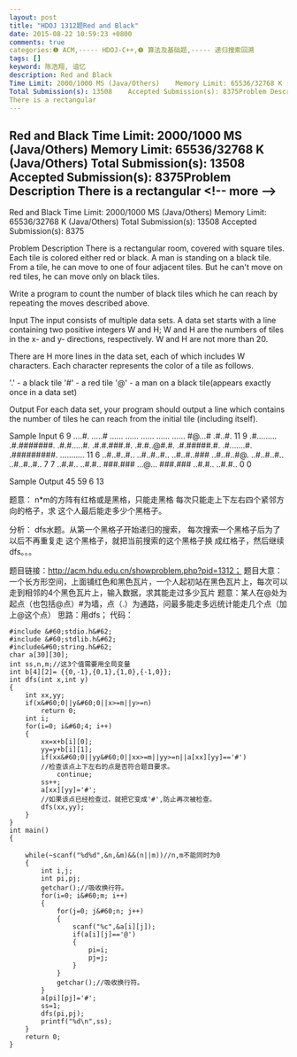 ```yaml
---
layout: post
title: "HDOJ 1312题Red and Black"
date: 2015-08-22 10:59:23 +0800
comments: true
categories:❶ ACM,----- HDOJ-C++,❺ 算法及基础题,----- 递归搜索回溯
tags: []
keyword: 陈浩翔, 谙忆
description: Red and Black 
Time Limit: 2000/1000 MS (Java/Others)    Memory Limit: 65536/32768 K (Java/Others) 
Total Submission(s): 13508    Accepted Submission(s): 8375Problem Description 
There is a rectangular 
---
```



Red and Black 
Time Limit: 2000/1000 MS (Java/Others)    Memory Limit: 65536/32768 K (Java/Others) 
Total Submission(s): 13508    Accepted Submission(s): 8375Problem Description 
There is a rectangular
&#60;!-- more --&#62;
----------

Red and Black
Time Limit: 2000/1000 MS (Java/Others)    Memory Limit: 65536/32768 K (Java/Others)
Total Submission(s): 13508    Accepted Submission(s): 8375


Problem Description
There is a rectangular room, covered with square tiles. Each tile is colored either red or black. A man is standing on a black tile. From a tile, he can move to one of four adjacent tiles. But he can't move on red tiles, he can move only on black tiles.

Write a program to count the number of black tiles which he can reach by repeating the moves described above. 

 

Input
The input consists of multiple data sets. A data set starts with a line containing two positive integers W and H; W and H are the numbers of tiles in the x- and y- directions, respectively. W and H are not more than 20.

There are H more lines in the data set, each of which includes W characters. Each character represents the color of a tile as follows.

'.' - a black tile 
'#' - a red tile 
'@' - a man on a black tile(appears exactly once in a data set) 

 

Output
For each data set, your program should output a line which contains the number of tiles he can reach from the initial tile (including itself). 

 

Sample Input
6 9
....#.
.....#
......
......
......
......
......
#@...#
.#..#.
11 9
.#.........
.#.#######.
.#.#.....#.
.#.#.###.#.
.#.#..@#.#.
.#.#####.#.
.#.......#.
.#########.
...........
11 6
..#..#..#..
..#..#..#..
..#..#..###
..#..#..#@.
..#..#..#..
..#..#..#..
7 7
..#.#..
..#.#..
###.###
...@...
###.###
..#.#..
..#.#..
0 0
 

Sample Output
45
59
6
13

题意：
   n*m的方阵有红格或是黑格，只能走黑格
    每次只能走上下左右四个紧邻方向的格子，求
    这个人最后能走多少个黑格子。
 
分析：
   dfs水题。从第一个黑格子开始递归的搜索，
    每次搜索一个黑格子后为了以后不再重复走
    这个黑格子，就把当前搜索的这个黑格子换
    成红格子，然后继续dfs。。。
    
题目链接：http://acm.hdu.edu.cn/showproblem.php?pid=1312；
题目大意：一个长方形空间，上面铺红色和黑色瓦片，一个人起初站在黑色瓦片上，每次可以走到相邻的4个黑色瓦片上，输入数据，求其能走过多少瓦片
题意：某人在@处为起点（也包括@点）#为墙，点（.）为通路，问最多能走多远统计能走几个点（加上@这个点）
思路：用dfs；
代码：

```
#include &#60;stdio.h&#62;
#include &#60;stdlib.h&#62;
#include&#60;string.h&#62;
char a[30][30];
int ss,n,m;//这3个值需要用全局变量
int b[4][2]= {{0,-1},{0,1},{1,0},{-1,0}};
int dfs(int x,int y)
{
    int xx,yy;
    if(x&#60;0||y&#60;0||x>=m||y>=n)
        return 0;
    int i;
    for(i=0; i&#60;4; i++)
    {
        xx=x+b[i][0];
        yy=y+b[i][1];
        if(xx&#60;0||yy&#60;0||xx>=m||yy>=n||a[xx][yy]=='#')
        //检查该点上下左右的点是否符合题目要求。   
            continue;
        ss++;
        a[xx][yy]='#';
        //如果该点已经检查过，就把它变成'#',防止再次被检查。   
        dfs(xx,yy);
    }
}
int main()
{

    while(~scanf("%d%d",&n,&m)&&(n||m))//n,m不能同时为0
    {
        int i,j;
        int pi,pj;
        getchar();//吸收换行符。  
        for(i=0; i&#60;m; i++)
        {
            for(j=0; j&#60;n; j++)
            {
                scanf("%c",&a[i][j]);
                if(a[i][j]=='@')
                {
                    pi=i;
                    pj=j;
                }
            }
            getchar();//吸收换行符。   
        }
        a[pi][pj]='#';
        ss=1;
        dfs(pi,pj);
        printf("%d\n",ss);
    }
    return 0;
}

```